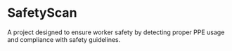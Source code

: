 # SafetyScan
A project designed to ensure worker safety by detecting proper PPE usage and compliance with safety guidelines.

